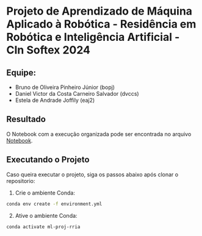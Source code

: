 # Projeto de Aprendizado de Máquina Aplicado à Robótica - Residência em Robótica e Inteligência Artificial - CIn Softex 2024
## Equipe: 
- Bruno de Oliveira Pinheiro Júnior (bopj)
- Daniel Victor da Costa Carneiro Salvador (dvccs)
- Estela de Andrade Joffily (eaj2)

## Resultado
O Notebook com a execução organizada pode ser encontrada no arquivo [Notebook](notebook.ipynb).

## Executando o Projeto
Caso queira executar o projeto, siga os passos abaixo após clonar o repositorio:

1. Crie o ambiente Conda:
```bash
conda env create -f environment.yml
```

2. Ative o ambiente Conda:
```bash
conda activate ml-proj-rria
```
